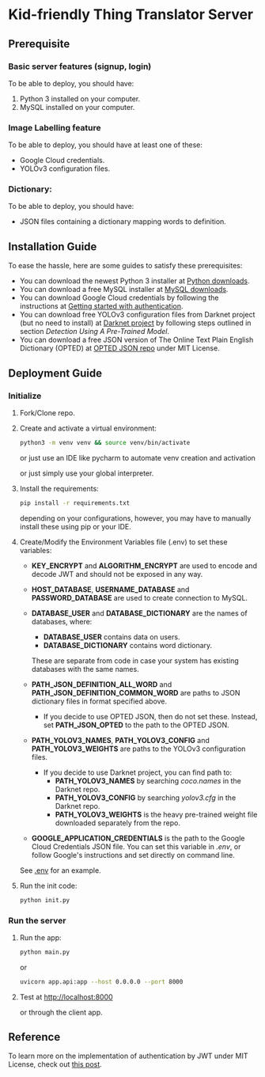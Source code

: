 # Kid-friendly Thing Translator Server

## Prerequisite
### Basic server features (signup, login)
To be able to deploy, you should have:
1. Python 3 installed on your computer.
1. MySQL installed on your computer.

### Image Labelling feature
To be able to deploy, you should have at least one of these:
+ Google Cloud credentials.
+ YOLOv3 configuration files.

### Dictionary:
To be able to deploy, you should have:
+ JSON files containing a dictionary mapping words to definition.

## Installation Guide
To ease the hassle, here are some guides to satisfy these prerequisites:
+ You can download the newest Python 3 installer at [Python downloads](https://www.python.org/downloads/).
+ You can download a free MySQL installer at [MySQL downloads](https://www.mysql.com/downloads/).
+ You can download Google Cloud credentials by following the instructions at [Getting started with authentication](https://cloud.google.com/docs/authentication/getting-started#cloud-console).
+ You can download free YOLOv3 configuration files from Darknet project (but no need to install) at [Darknet project](https://pjreddie.com/darknet/yolo/) by following steps outlined in section *Detection Using A Pre-Trained Model*.
+ You can download a free JSON version of The Online Text Plain English Dictionary (OPTED) at [OPTED JSON repo](https://github.com/eddydn/DictionaryDatabase) under MIT License.


## Deployment Guide
### Initialize
1. Fork/Clone repo.

1. Create and activate a virtual environment:
   ```sh
   python3 -m venv venv && source venv/bin/activate
   ```
   or just use an IDE like pycharm to automate venv creation and activation

   or just simply use your global interpreter.

1. Install the requirements:
   ```sh
   pip install -r requirements.txt
   ```
   depending on your configurations, however, you may have to manually install these using pip or your IDE.

1. Create/Modify the Environment Variables file (.env) to set these variables:
   + **KEY_ENCRYPT** and **ALGORITHM_ENCRYPT** are used to encode and decode JWT and should not be exposed in any way.
   + **HOST_DATABASE**, **USERNAME_DATABASE** and **PASSWORD_DATABASE** are used to create connection to MySQL.
   + **DATABASE_USER** and **DATABASE_DICTIONARY** are the names of databases, where:
      + **DATABASE_USER** contains data on users.
      + **DATABASE_DICTIONARY** contains word dictionary.
      
      These are separate from code in case your system has existing databases with the same names.
   + **PATH_JSON_DEFINITION_ALL_WORD** and **PATH_JSON_DEFINITION_COMMON_WORD** are paths to JSON dictionary files in format specified above.
      + If you decide to use OPTED JSON, then do not set these. Instead, set **PATH_JSON_OPTED** to the path to the OPTED JSON. 
   + **PATH_YOLOV3_NAMES**, **PATH_YOLOV3_CONFIG** and **PATH_YOLOV3_WEIGHTS** are paths to the YOLOv3 configuration files.
      + If you decide to use Darknet project, you can find path to:
         + **PATH_YOLOV3_NAMES** by searching _coco.names_ in the Darknet repo.
         + **PATH_YOLOV3_CONFIG** by searching _yolov3.cfg_ in the Darknet repo.
         + **PATH_YOLOV3_WEIGHTS** is the heavy pre-trained weight file downloaded separately from the repo.
   + **GOOGLE_APPLICATION_CREDENTIALS** is the path to the Google Cloud Credentials JSON file. You can set this variable in _.env_, or follow Google's instructions and set directly on command line.
   
   See [.env](.env) for an example.

1. Run the init code:
   ```sh
   python init.py
   ```

### Run the server
1. Run the app:
   ```sh
   python main.py
   ```
   or
   ```sh
   uvicorn app.api:app --host 0.0.0.0 --port 8000
   ```

1. Test at [http://localhost:8000](http://localhost:8000)
   
   or through the client app.

## Reference
To learn more on the implementation of authentication by JWT under MIT License, check out [this post](https://testdriven.io/blog/fastapi-jwt-auth/).
